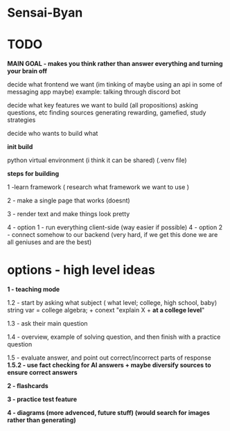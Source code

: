 # Sensai-Byan

# TODO

**MAIN GOAL - makes you think rather than answer everything and turning your brain off**

decide what frontend we want (im tinking of maybe using an api in some of messaging app maybe)
    example: talking through discord bot

decide what key features we want to build (all propositions)
    asking questions, etc
    finding sources
    generating rewarding, gamefied, study strategies

decide who wants to build what

**init build**

python virtual environment (i think it can be shared) (.venv file)

**steps for building**

1 -learn framework ( research what framework we want to use )

2 - make a single page that works (doesnt)

3 - render text and make things look pretty

4 - option 1 - run everything client-side (way easier if possible)
4 - option 2 - connect somehow to our backend (very hard, if we get this done we are all geniuses and are the best)

#  options - high level ideas

**1 - teaching mode**

1.2 - start by asking what subject ( what level; college, high school, baby)
    string var = college algebra; + conext "explain X + **at a college level**"

1.3 - ask their main question

1.4 - overview, example of solving question, and then finish with a practice question

1.5 - evaluate answer, and point out correct/incorrect parts of response
**1.5.2 - use fact checking for AI answers + maybe diversify sources to ensure correct answers**


**2 - flashcards**

**3 - practice test feature**

**4 - diagrams (more advenced, future stuff) (would search for images rather than generating)**



